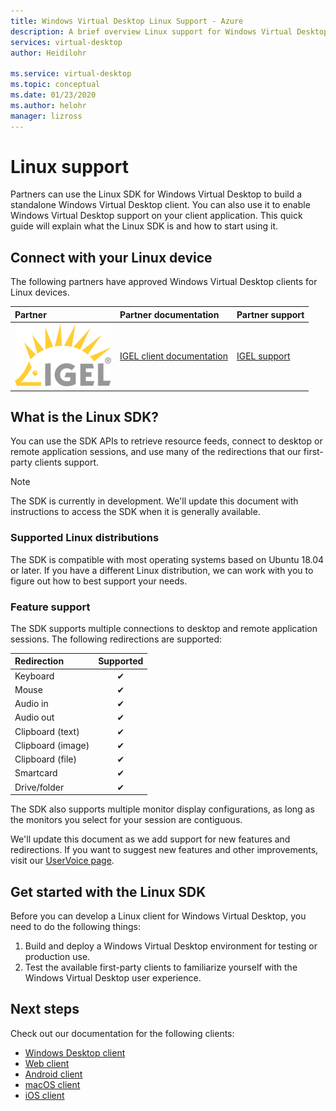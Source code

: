 ```yaml
---
title: Windows Virtual Desktop Linux Support - Azure
description: A brief overview Linux support for Windows Virtual Desktop.
services: virtual-desktop
author: Heidilohr

ms.service: virtual-desktop
ms.topic: conceptual
ms.date: 01/23/2020
ms.author: helohr
manager: lizross
---
```

# Linux support

Partners can use the Linux SDK for Windows Virtual Desktop to build a standalone Windows Virtual Desktop client. You can also use it to enable Windows Virtual Desktop support on your client application. This quick guide will explain what the Linux SDK is and how to start using it.

## Connect with your Linux device

The following partners have approved Windows Virtual Desktop clients for Linux devices.

|Partner|Partner documentation|Partner support|
|:------|:--------------------|:--------------|
|![IGEL logo](./media/partners/igel.png)|[IGEL client documentation](https://www.igel.com/igel-solution-family/windows-virtual-desktop/)|[IGEL support](https://www.igel.com/support/)|

## What is the Linux SDK?

You can use the SDK APIs to retrieve resource feeds, connect to desktop or remote application sessions, and use many of the redirections that our first-party clients support.

> [!NOTE]
> The SDK is currently in development. We'll update this document with instructions to access the SDK when it is generally available.

### Supported Linux distributions

The SDK is compatible with most operating systems based on Ubuntu 18.04 or later. If you have a different Linux distribution, we can work with you to figure out how to best support your needs.

### Feature support

The SDK supports multiple connections to desktop and remote application sessions. The following redirections are supported:

| Redirection       | Supported |
| :---------------- | :-------: |
| Keyboard          | &#10004;  |
| Mouse             | &#10004;  |
| Audio in          | &#10004;  |
| Audio out         | &#10004;  |
| Clipboard (text)  | &#10004;  |
| Clipboard (image) | &#10004;  |
| Clipboard (file)  | &#10004;  |
| Smartcard         | &#10004;  |
| Drive/folder      | &#10004;  |

The SDK also supports multiple monitor display configurations, as long as the monitors you select for your session are contiguous.

We'll update this document as we add support for new features and redirections. If you want to suggest new features and other improvements, visit our [UserVoice page](https://go.microsoft.com/fwlink/?linkid=2116523).

## Get started with the Linux SDK

Before you can develop a Linux client for Windows Virtual Desktop, you need to do the following things:

1. Build and deploy a Windows Virtual Desktop environment for testing or production use.
2. Test the available first-party clients to familiarize yourself with the Windows Virtual Desktop user experience.

## Next steps

Check out our documentation for the following clients:

- [Windows Desktop client](connect-windows-7-10.md)
- [Web client](connect-web.md)
- [Android client](connect-android.md)
- [macOS client](connect-macos.md)
- [iOS client](connect-ios.md)
